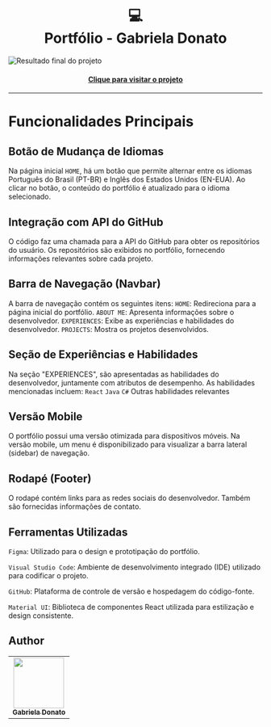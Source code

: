 <h1 align="center">
  💻<br>Portfólio - Gabriela Donato
</h1>

![Resultado final do projeto]()

<h4 align="center"><a href="">Clique para visitar o projeto</a></h4>

---
# Funcionalidades Principais

## Botão de Mudança de Idiomas

Na página inicial `HOME`, há um botão que permite alternar entre os idiomas Português do Brasil (PT-BR) e Inglês dos Estados Unidos (EN-EUA).
Ao clicar no botão, o conteúdo do portfólio é atualizado para o idioma selecionado.

## Integração com API do GitHub

O código faz uma chamada para a API do GitHub para obter os repositórios do usuário.
Os repositórios são exibidos no portfólio, fornecendo informações relevantes sobre cada projeto.

## Barra de Navegação (Navbar)

A barra de navegação contém os seguintes itens:
`HOME`: Redireciona para a página inicial do portfólio.
`ABOUT ME`: Apresenta informações sobre o desenvolvedor.
`EXPERIENCES`: Exibe as experiências e habilidades do desenvolvedor.
`PROJECTS`: Mostra os projetos desenvolvidos.

## Seção de Experiências e Habilidades

Na seção "EXPERIENCES", são apresentadas as habilidades do desenvolvedor, juntamente com atributos de desempenho.
As habilidades mencionadas incluem:
`React`
`Java`
`C#`
Outras habilidades relevantes

## Versão Mobile

O portfólio possui uma versão otimizada para dispositivos móveis.
Na versão mobile, um menu é disponibilizado para visualizar a barra lateral (sidebar) de navegação.

## Rodapé (Footer)

O rodapé contém links para as redes sociais do desenvolvedor.
Também são fornecidas informações de contato.

## Ferramentas Utilizadas

`Figma`: Utilizado para o design e prototipação do portfólio.

`Visual Studio Code`: Ambiente de desenvolvimento integrado (IDE) utilizado para codificar o projeto.

`GitHub`: Plataforma de controle de versão e hospedagem do código-fonte.

`Material UI`: Biblioteca de componentes React utilizada para estilização e design consistente.

<h2>Author</h2>

<table>
  <tr>
    <td align="center">
      <a href="https://github.com/GabsDonato">
        <img src="" width="100px;" alt=""/><br>
        <sub>
          <b>Gabriela Donato</b>
        </sub>
      </a>
    </td>
  </tr>
</table>
